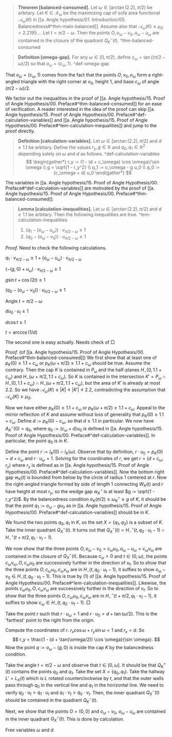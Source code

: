 > __Theorem [balanced-consumed].__ Let $\omega \in [\arctan(2.2), \pi/2)$ be arbitary. Let $K \in \mathcal{K}_\omega$ be the maximizing cap of sofa area functional $\mathcal{A}_\omega(K)$ in [[a. Angle hypothesis/01. Introduction/05. Balancedness#^thm-main-balanced]]. Assume also that $\mathcal{A}_\omega(K) \geq \mu_G = 2.2195\dots$. Let $t = \pi/2 - \omega$. Then the points $O, o_\omega - v_0, o_\omega - u_\omega$ are contained in the closure of the quadrant $Q_K^-(t)$. ^thm-balanced-consumed

> __Definition [omega-gap].__ For any $\omega \in [0, \pi/2)$, define $c_\omega = \tan((\pi/2 - \omega) / 2)$ so that $o_\omega = (c_\omega, 1)$. ^def-omega-gap

That $o_\omega = (c_\omega, 1)$ comes from the fact that the points $O, v_0, o_\omega$ form a right-angled triangle with the right corner at $v_0$, height 1, and base $c_\omega$ of angle $(\pi/2 - \omega) / 2$. 

We factor out the inequalities in the proof of [[a. Angle hypothesis/15. Proof of Angle Hypothesis/00. Preface#^thm-balanced-consumed]] for an ease of verification. A reader interested in the idea of the proof can skip [[a. Angle hypothesis/15. Proof of Angle Hypothesis/00. Preface#^def-calculation-variables]] and [[a. Angle hypothesis/15. Proof of Angle Hypothesis/00. Preface#^lem-calculation-inequalities]] and jump to the proof directly.

> __Definition [calculation-variables].__ Let $\omega \in [\arctan(2.2), \pi/2]$ and $d \geq 1.1$ be arbitary. Define the values $r_y, g \in \mathbb{R}$ and $q_0, q_1 \in \mathbb{R}^2$ depending solely on $\omega$ and $d$ as follows. ^def-calculation-variables
$$
\begin{gather*}
r_y := (1 - (d + c_\omega) \cos \omega)/\sin \omega \\
g = \sqrt{1 - r_y^2} \\
q_1 := o_\omega - g u_0 \\
q_0 := (c_\omega + d) u_0
\end{gather*}
$$

The variables in [[a. Angle hypothesis/15. Proof of Angle Hypothesis/00. Preface#^def-calculation-variables]] are motivated by the proof of [[a. Angle hypothesis/15. Proof of Angle Hypothesis/00. Preface#^thm-balanced-consumed]]. 

> __Lemma [calculation-inequalities].__ Let $\omega \in [\arctan(2.2), \pi/2]$ and $d \geq 1.1$ be arbitary. Then the following inequalities are true. ^lem-calculation-inequalities
> 
> 1. $(q_1 - (o_\omega - u_\omega)) \cdot v_{\pi/2 - \omega} \geq 1$
> 2. $(q_0 - (o_\omega - v_0)) \cdot u_{\pi / 2 - \omega} \geq 1$

_Proof._ 
Need to check the following calculations.

$q_1 \cdot v_{\pi/2 - \omega} \geq 1 + (o_\omega - u_\omega) \cdot v_{\pi/2 - \omega}$


$(-(g, 0) + u_{\omega}) \cdot v_{\pi/2 - \omega} \geq 1$

$g \sin t + \cos (2 t) \geq 1$


$(q_0 - (o_\omega - v_0)) \cdot u_{\pi/2 - \omega} \geq 1$

Angle $t = \pi/2 - \omega$

$d u_0 \cdot u_t \geq 1$

$d \cos t \geq 1$

$t = \arccos(1/d)$ 

The second one is easy actually. Needs check of  □

_Proof._ (of [[a. Angle hypothesis/15. Proof of Angle Hypothesis/00. Preface#^thm-balanced-consumed]]) We first show that at least one of $p_K(0) \geq 1.1 + c_\omega$ or $p_K(\omega + \pi/2) \geq 1.1 + c_\omega$ should be true. Assume the contrary. Then the cap $K$ is contained in $P_\omega$ and the half-planes $H_-(0, 1.1 + c_\omega)$ and $H_-(\omega + \pi/2, 1.1 + c_\omega)$. So $K$ is contained in the intersection $K' = P_\omega \cap H_-(0, 1.1 + c_\omega) \cap H_-(\omega + \pi/2, 1.1 + c_\omega)$, but the area of $K'$ is already at most $2.2$. So we have $\mathcal{A}_\omega(K) \leq |K| \leq |K'| \leq 2.2$, contradicting the assumption that $\mathcal{A}_\omega(K) \geq \mu_G$.

Now we have either $p_K(0) \geq 1.1 + c_\omega$ or $p_K(\omega + \pi/2) \geq 1.1 + c_\omega$. Appeal to the mirror reflection of $K$ and assume without loss of generality that $p_K(0) \geq 1.1 + c_\omega$. Define $d := p_K(0) - c_\omega$, so that $d \geq 1.1$ in particular. We now have $A_K^-(0) = q_0$, where $q_0 := (c_\omega + d) u_0$ is defined in [[a. Angle hypothesis/15. Proof of Angle Hypothesis/00. Preface#^def-calculation-variables]]. In particular, the point $q_0$ is in $K$.

Define the point $r := l_K(0) \cap l_K(\omega)$. Observe that by definition, $r \cdot u_0 = p_K(0) = d + c_{\omega}$ and $r \cdot u_\omega = 1$. Solving for the coordinates of $r$, we get $r = (d + c_\omega, r_y)$ where $r_y$ is defined as in [[a. Angle hypothesis/15. Proof of Angle Hypothesis/00. Preface#^def-calculation-variables]]. 
Now the bottom right gap $w_K(t)$ is bounded from below by the circle of radius 1 centered at $r$. Now the right-angled triangle formed by side of length 1 connecting $W_K(t)$ and $r$ have height at most $r_y$, so the wedge gap $w_K^{\circ}$ is at least $g := \sqrt{1 - r_y^2}$. By the balancedness condition $\sigma_K(\pi/2) \geq \omega^{\circ}_K \geq g$ of $K$, it should be that the point $q_1 := o_\omega - g u_0$ as in [[a. Angle hypothesis/15. Proof of Angle Hypothesis/00. Preface#^def-calculation-variables]] should be in $K$.

We found the two points $q_0, q_1$ in $K$, so the set $X = \left\{ q_1, q_2 \right\}$ is a subset of $K$. Take the inner quadrant $Q_X^-(t)$.
It turns out that $Q_X^-(t) = H_-^{\circ}(t, q_0 \cdot u_t - 1) \cap H_-^{\circ}(t + \pi/2, q_1 \cdot v_t - 1)$.

We now show that the three points $O, o_\omega - v_0 = c_\omega u_0, o_\omega - u_\omega = c_\omega v_\omega$ are contained in the closure of $Q_X^-(t)$. Because $c_\omega > 0$ and $t \in (0, \omega)$, the points $c_\omega v_\omega, O, c_\omega u_0$ are successively further in the direction of $u_t$. So to show that the three points $O, c_\omega u_0, c_\omega v_\omega$ are in $H_-(t, q_0 \cdot u_t - 1)$, it suffies to show $o_\omega - v_0 \in H_-(t, q_0 \cdot u_t - 1)$. This is true by (1) of [[a. Angle hypothesis/15. Proof of Angle Hypothesis/00. Preface#^lem-calculation-inequalities]]. Likewise, the points $c_\omega u_0, O, c_\omega v_\omega$ are successively further in the direction of $v_t$. So to show that the three points $O, c_\omega u_0, c_\omega v_\omega$ are in $H_-^{\circ}(t + \pi/2, q_1 \cdot v_t - 1)$, it suffies to show $c_\omega \in H_-(t, q_0 \cdot u_t - 1)$. □

Take the point $r$ such that $r \cdot u_\omega = 1$ and $r \cdot u_0 = d + \tan(\omega/2)$. This is the 'farthest' point to the right from the origin.

Compute the coordinates of $r$. $r_x \cos \omega + r_y \sin \omega = 1$ and $r_x = d$. So
$$
r_y = \frac{1 - (d + \tan(\omega/2)) \cos \omega}{\sin \omega}.
$$
 Now the point $q := o_\omega - (g, 0)$ is inside the cap $K$ by the balancedness condition.

Take the angle $t = \pi/2 - \omega$ and observe that $t \in [0, \omega]$. It should be that $Q_K^+(t)$ contains the points $q_0$ and $q_1$. Take the set $X = \left\{ q_0, q_1 \right\}$. Take the hallway $L' = L_X(t)$ which is $L$ rotated counterclockwise by $t$, and that the outer walls pass through $q_0$ in the vertical line and $q_1$ in the horizontal line. We need to verify $q_0 \cdot u_t > q_1 \cdot u_t$ and $q_1 \cdot v_t > q_0 \cdot v_t$. Then, the inner quadrant $Q_X^-(t)$ should be contained in the quadrant $Q_K^-(t)$.

Next, we show that the points $O = (0, 0)$ and $o_\omega - v_0$, $o_\omega - u_\omega$ are contained in the inner quadrant $Q_X^-(t)$. This is done by calculation.

Free variables $\omega$ and $d$.


